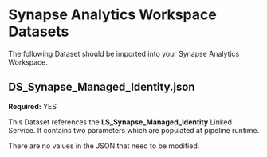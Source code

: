 # Synapse Analytics Workspace Datasets

The following Dataset should be imported into your Synapse Analytics Workspace. 

## DS_Synapse_Managed_Identity.json

**Required:** YES

This Dataset references the **LS_Synapse_Managed_Identity** Linked Service. It contains two parameters which are populated at pipeline runtime.

There are no values in the JSON that need to be modified.
